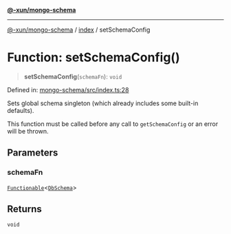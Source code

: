 [**@-xun/mongo-schema**](../../README.md)

***

[@-xun/mongo-schema](../../README.md) / [index](../README.md) / setSchemaConfig

# Function: setSchemaConfig()

> **setSchemaConfig**(`schemaFn`): `void`

Defined in: [mongo-schema/src/index.ts:28](https://github.com/Xunnamius/mongo-utils/blob/a2c37d2a89b0f062b340656f02cf8c9f66c5e7a4/packages/mongo-schema/src/index.ts#L28)

Sets global schema singleton (which already includes some built-in defaults).

This function must be called before any call to `getSchemaConfig` or an error
will be thrown.

## Parameters

### schemaFn

[`Functionable`](../type-aliases/Functionable.md)\<[`DbSchema`](../type-aliases/DbSchema.md)\>

## Returns

`void`
